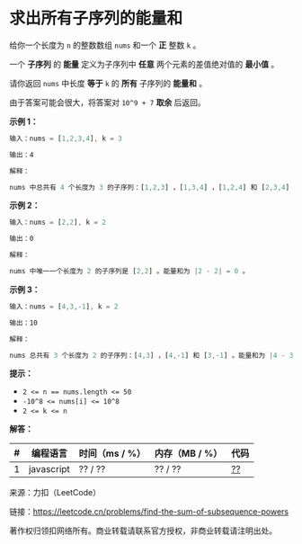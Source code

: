 # 求出所有子序列的能量和

给你一个长度为 `n` 的整数数组 `nums` 和一个 **正** 整数 `k` 。

一个 **子序列** 的 **能量** 定义为子序列中 **任意** 两个元素的差值绝对值的 **最小值** 。

请你返回 `nums` 中长度 **等于** `k` 的 **所有** 子序列的 **能量和** 。

由于答案可能会很大，将答案对 `10^9 + 7` **取余** 后返回。

**示例 1：**

``` javascript
输入：nums = [1,2,3,4], k = 3

输出：4

解释：

nums 中总共有 4 个长度为 3 的子序列：[1,2,3] ，[1,3,4] ，[1,2,4] 和 [2,3,4] 。能量和为 |2 - 3| + |3 - 4| + |2 - 1| + |3 - 4| = 4 。
```

**示例 2：**

``` javascript
输入：nums = [2,2], k = 2

输出：0

解释：

nums 中唯一一个长度为 2 的子序列是 [2,2] 。能量和为 |2 - 2| = 0 。
```

**示例 3：**

``` javascript
输入：nums = [4,3,-1], k = 2

输出：10

解释：

nums 总共有 3 个长度为 2 的子序列：[4,3] ，[4,-1] 和 [3,-1] 。能量和为 |4 - 3| + |4 - (-1)| + |3 - (-1)| = 10 。
```

**提示：**

- `2 <= n == nums.length <= 50`
- `-10^8 <= nums[i] <= 10^8` 
- `2 <= k <= n`

**解答：**

**#**|**编程语言**|**时间（ms / %）**|**内存（MB / %）**|**代码**
--|--|--|--|--
1|javascript|?? / ??|?? / ??|[??](./javascript/ac_v1.js)

来源：力扣（LeetCode）

链接：https://leetcode.cn/problems/find-the-sum-of-subsequence-powers

著作权归领扣网络所有。商业转载请联系官方授权，非商业转载请注明出处。
